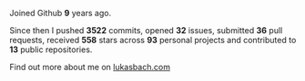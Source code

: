 Joined Github **9** years ago.

Since then I pushed **3522** commits, opened **32** issues, submitted **36** pull requests, received **558** stars across **93** personal projects and contributed to **13** public repositories.

Find out more about me on [lukasbach.com](https://lukasbach.com)
